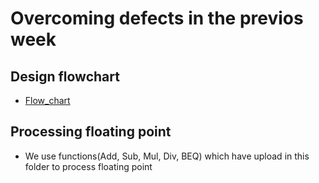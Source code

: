 # Overcoming defects in the previos week
## Design flowchart
* [Flow_chart](https://app.diagrams.net/#G1kA1_bKQ5Bf97h6QeS8sBBDReIkf6xTDH)
## Processing floating point 
* We use functions(Add, Sub, Mul, Div, BEQ) which have upload in this folder to process floating point

